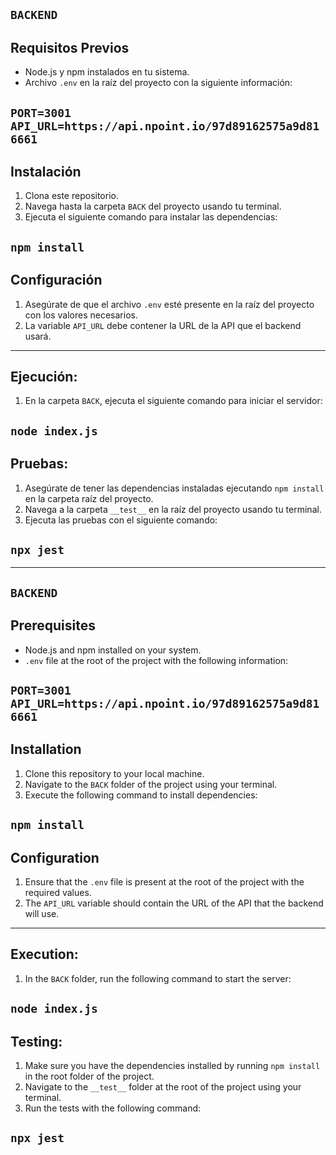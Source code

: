 `BACKEND`
----------------------------------------------------------------------
## Requisitos Previos

- Node.js y npm instalados en tu sistema.
- Archivo `.env` en la raíz del proyecto con la siguiente información:

`PORT=3001`
`API_URL=https://api.npoint.io/97d89162575a9d816661`
----------------------------------------------------------------------
## Instalación

1. Clona este repositorio.
2. Navega hasta la carpeta `BACK` del proyecto usando tu terminal.
3. Ejecuta el siguiente comando para instalar las dependencias:

`npm install`
----------------------------------------------------------------------
## Configuración

1. Asegúrate de que el archivo `.env` esté presente en la raíz del proyecto con los valores necesarios.
2. La variable `API_URL` debe contener la URL de la API que el backend usará.

----------------------------------------------------------------------
## Ejecución:

1. En la carpeta `BACK`, ejecuta el siguiente comando para iniciar el servidor:

`node index.js`
----------------------------------------------------------------------
## Pruebas:
1. Asegúrate de tener las dependencias instaladas ejecutando `npm install` en la carpeta raíz del proyecto.
2. Navega a la carpeta `__test__` en la raíz del proyecto usando tu terminal.
3. Ejecuta las pruebas con el siguiente comando:

`npx jest` 
----------------------------------------------------------------------



----------------------------------------------------------------------
`BACKEND`
----------------------------------------------------------------------
## Prerequisites

- Node.js and npm installed on your system.
- `.env` file at the root of the project with the following information:

`PORT=3001`
`API_URL=https://api.npoint.io/97d89162575a9d816661`
----------------------------------------------------------------------
## Installation

1. Clone this repository to your local machine.
2. Navigate to the `BACK` folder of the project using your terminal.
3. Execute the following command to install dependencies:

`npm install`
----------------------------------------------------------------------
## Configuration

1. Ensure that the `.env` file is present at the root of the project with the required values.
2. The `API_URL` variable should contain the URL of the API that the backend will use.
----------------------------------------------------------------------
## Execution:

1. In the `BACK` folder, run the following command to start the server:

`node index.js`
----------------------------------------------------------------------
## Testing:

1. Make sure you have the dependencies installed by running `npm install` in the root folder of the project.
2. Navigate to the `__test__` folder at the root of the project using your terminal.
3. Run the tests with the following command:
   
`npx jest` 
----------------------------------------------------------------------
